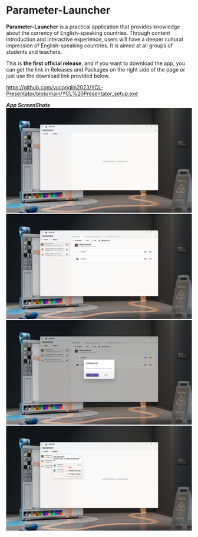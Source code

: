 # Parameter-Launcher

**Parameter-Launcher** is a practical application that provides knowledge about the currency of English-speaking countries. Through content introduction and interactive experience, users will have a deeper cultural impression of English-speaking countries. It is aimed at all groups of students and teachers.

This is **the first official release**, and if you want to download the app, you can get the link in Releases and Packages on the right side of the page or just use the download link provided below.

https://github.com/yuconglin2023/YCL-Presentator/blob/main/YCL%20Presentator_setup.exe

**_App ScreenShots_**
![1](1.png)
![2](2.png)
![3](3.png)
![4](4.png)
